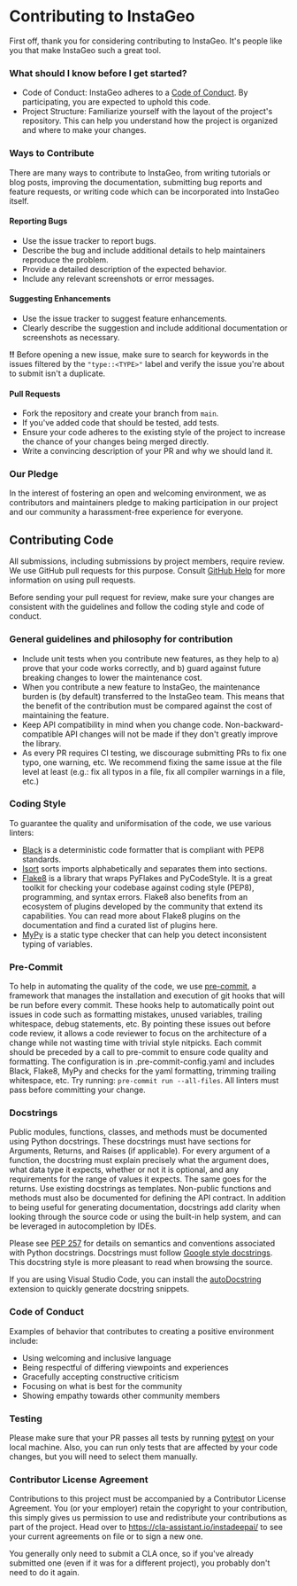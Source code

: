 # Contributing to InstaGeo

First off, thank you for considering contributing to InstaGeo. It's people like you that make InstaGeo such a great tool.

### What should I know before I get started?

- Code of Conduct: InstaGeo adheres to a [Code of Conduct](#code-of-conduct). By participating, you are expected to uphold this code.
- Project Structure: Familiarize yourself with the layout of the project's repository. This can help you understand how the project is organized and where to make your changes.

### Ways to Contribute

There are many ways to contribute to InstaGeo, from writing tutorials or blog posts, improving the documentation, submitting bug reports and feature requests, or writing code which can be incorporated into InstaGeo itself.

#### Reporting Bugs

- Use the issue tracker to report bugs.
- Describe the bug and include additional details to help maintainers reproduce the problem.
- Provide a detailed description of the expected behavior.
- Include any relevant screenshots or error messages.

#### Suggesting Enhancements

- Use the issue tracker to suggest feature enhancements.
- Clearly describe the suggestion and include additional documentation or screenshots as necessary.

**!!** Before opening a new issue, make sure to search for keywords in the issues filtered by the
`"type::<TYPE>"` label and verify the issue you're about to submit isn't a duplicate.

#### Pull Requests

- Fork the repository and create your branch from `main`.
- If you've added code that should be tested, add tests.
- Ensure your code adheres to the existing style of the project to increase the chance of your changes being merged directly.
- Write a convincing description of your PR and why we should land it.


### Our Pledge

In the interest of fostering an open and welcoming environment, we as contributors and maintainers pledge to making participation in our project and our community a harassment-free experience for everyone.

## Contributing Code

All submissions, including submissions by project members, require review. We use GitHub pull
requests for this purpose. Consult
[GitHub Help](https://docs.github.com/en/pull-requests/collaborating-with-pull-requests/proposing-changes-to-your-work-with-pull-requests/about-pull-requests)
for more information on using pull requests.

Before sending your pull request for review, make sure your changes are consistent with the
guidelines and follow the coding style and code of conduct.

### General guidelines and philosophy for contribution

- Include unit tests when you contribute new features, as they help to a) prove that your code works
  correctly, and b) guard against future breaking changes to lower the maintenance cost.
- When you contribute a new feature to InstaGeo, the maintenance burden is (by default) transferred
  to the InstaGeo team. This means that the benefit of the contribution must be compared against the
  cost of maintaining the feature.
- Keep API compatibility in mind when you change code. Non-backward-compatible API changes will not
  be made if they don't greatly improve the library.
- As every PR requires CI testing, we discourage submitting PRs to fix one typo, one warning, etc.
  We recommend fixing the same issue at the file level at least (e.g.: fix all typos in a file, fix
  all compiler warnings in a file, etc.)

### Coding Style

To guarantee the quality and uniformisation of the code, we use various linters:

- [Black](https://black.readthedocs.io/en/stable/#) is a deterministic code formatter that is
  compliant with PEP8 standards.
- [Isort](https://pycqa.github.io/isort/) sorts imports alphabetically and separates them into
  sections.
- [Flake8](https://flake8.pycqa.org/en/latest/) is a library that wraps PyFlakes and PyCodeStyle. It
  is a great toolkit for checking your codebase against coding style (PEP8), programming, and syntax
  errors. Flake8 also benefits from an ecosystem of plugins developed by the community that extend
  its capabilities. You can read more about Flake8 plugins on the documentation and find a curated
  list of plugins here.
- [MyPy](https://mypy.readthedocs.io/en/stable/#) is a static type checker that can help you detect
  inconsistent typing of variables.

### Pre-Commit

To help in automating the quality of the code, we use [pre-commit](https://pre-commit.com/), a
framework that manages the installation and execution of git hooks that will be run before every
commit. These hooks help to automatically point out issues in code such as formatting mistakes,
unused variables, trailing whitespace, debug statements, etc. By pointing these issues out before
code review, it allows a code reviewer to focus on the architecture of a change while not wasting
time with trivial style nitpicks. Each commit should be preceded by a call to pre-commit to ensure
code quality and formatting. The configuration is in .pre-commit-config.yaml and includes Black,
Flake8, MyPy and checks for the yaml formatting, trimming trailing whitespace, etc. Try running:
`pre-commit run --all-files`. All linters must pass before committing your change.

### Docstrings

Public modules, functions, classes, and methods must be documented using Python docstrings. These
docstrings must have sections for Arguments, Returns, and Raises (if applicable). For every argument
of a function, the docstring must explain precisely what the argument does, what data type it
expects, whether or not it is optional, and any requirements for the range of values it expects. The
same goes for the returns. Use existing docstrings as templates. Non-public functions and methods
must also be documented for defining the API contract. In addition to being useful for generating
documentation, docstrings add clarity when looking through the source code or using the built-in
help system, and can be leveraged in autocompletion by IDEs.

Please see [PEP 257](https://peps.python.org/pep-0257/) for details on semantics and conventions
associated with Python docstrings. Docstrings must follow
[Google style docstrings](https://sphinxcontrib-napoleon.readthedocs.io/en/latest/example_google.html).
This docstring style is more pleasant to read when browsing the source.

If you are using Visual Studio Code, you can install the
[autoDocstring](https://marketplace.visualstudio.com/items?itemName=njpwerner.autodocstring)
extension to quickly generate docstring snippets.

### Code of Conduct

Examples of behavior that contributes to creating a positive environment include:

- Using welcoming and inclusive language
- Being respectful of differing viewpoints and experiences
- Gracefully accepting constructive criticism
- Focusing on what is best for the community
- Showing empathy towards other community members

### Testing

Please make sure that your PR passes all tests by running
[pytest](https://docs.pytest.org/en/latest/) on your local machine. Also, you can run only tests
that are affected by your code changes, but you will need to select them manually.

### Contributor License Agreement

Contributions to this project must be accompanied by a Contributor License Agreement. You (or your
employer) retain the copyright to your contribution, this simply gives us permission to use and
redistribute your contributions as part of the project. Head over to
https://cla-assistant.io/instadeepai/ to see your current agreements on file or to sign a new one.

You generally only need to submit a CLA once, so if you've already submitted one (even if it was for
a different project), you probably don't need to do it again.
